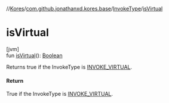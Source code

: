 //[Kores](../../../index.md)/[com.github.jonathanxd.kores.base](../index.md)/[InvokeType](index.md)/[isVirtual](is-virtual.md)

# isVirtual

[jvm]\
fun [isVirtual](is-virtual.md)(): [Boolean](https://kotlinlang.org/api/latest/jvm/stdlib/kotlin/-boolean/index.html)

Returns true if the InvokeType is [INVOKE_VIRTUAL](-i-n-v-o-k-e_-v-i-r-t-u-a-l/index.md).

#### Return

True if the InvokeType is [INVOKE_VIRTUAL](-i-n-v-o-k-e_-v-i-r-t-u-a-l/index.md).
